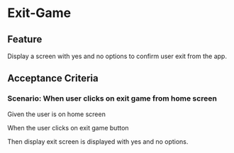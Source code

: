# Exit-Game

## Feature

Display a screen with yes and no options to confirm user exit from the app.

## Acceptance Criteria

### Scenario: When user clicks on exit game from home screen

  Given the user is on home screen

  When the user clicks on exit game button

  Then display exit screen is displayed with yes and no options.
